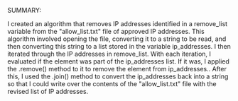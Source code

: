 SUMMARY:



I created an algorithm that removes IP addresses identified in a remove\_list variable from the "allow\_list.txt" file of approved IP addresses. This algorithm involved opening the file, converting it to a string to be read, and then converting this string to a list stored in the variable ip\_addresses. I then iterated through the IP addresses in remove\_list. With each iteration, I evaluated if the element was part of the ip\_addresses list. If it was, I applied the .remove() method to it to remove the element from ip\_addresses.. After this, I used the .join() method to convert the ip\_addresses back into a string so that I could write over the contents of the "allow\_list.txt" file with the revised list of IP addresses.

